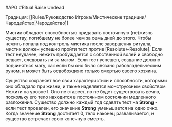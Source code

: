 #APG #Ritual
Raise Undead

Традиция: [[Rules/Руководство Игрока/Мистические традиции/Чародейство|Чародейство]] 

Мистик обладает способностью придавать постоянную (не)жизнь существу, погибшему не более чем за семь дней до этого. Чтобы нежить попала под контроль мистика после завершения ритуала, мистик должен успешно пройти тест против [Resolute←Resolute]. Если тест неудачен, нежить пробуждается с собственной волей и свободно решает, следовать ли за магом. Если тест успешен, создание должно подчиняться магу, как если бы оно было связано рабовладельческим руном, и может быть освобождено только смертью своего хозяина. 

Существо сохраняет все свои характеристики и способности, которыми оно обладало при жизни, и также наделяется монструозным свойством Нежити на уровне I. Оно не стареет, но не будет существовать вечно, поскольку его тело находится в постоянном состоянии медленного разложения. Существо должно каждый год сдавать тест на **Strong** - если тест провален, его значение **Strong** уменьшается на одно очко. Когда значение **Strong** достигает 0, тело наконец разваливается, и существо встречает свою конечную смерть. 